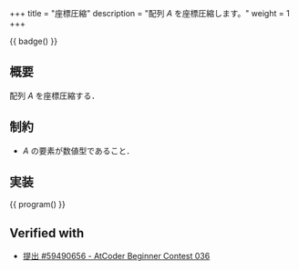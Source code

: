 +++
title = "座標圧縮"
description = "配列 $A$ を座標圧縮します。"
weight = 1
+++

{{ badge() }}

## 概要
配列 $A$ を座標圧縮する．

## 制約
- $A$ の要素が数値型であること．

## 実装
{{ program() }}

## Verified with
- [提出 #59490656 - AtCoder Beginner Contest 036](https://atcoder.jp/contests/abc036/submissions/59490656)
